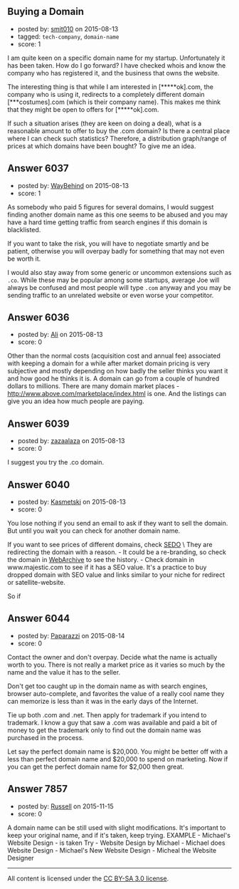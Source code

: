 ## Buying a Domain

- posted by: [smit010](https://stackexchange.com/users/6771482/smit010) on 2015-08-13
- tagged: `tech-company`, `domain-name`
- score: 1

<p>I am quite keen on a specific domain name for my startup. Unfortunately it has been taken. How do I go forward? I have checked whois and know the company who has registered it, and the business that owns the website.</p>

<p>The interesting thing is that while I am interested in [*****ok].com, the company who is using it, redirects to a completely different domain [***costumes].com (which is their company name). This makes me think that they might be open to offers for [*****ok].com.</p>

<p>If such a situation arises (they are keen on doing a deal), what is a reasonable amount to offer to buy the .com domain? Is there a central place where I can check such statistics? Therefore, a distribution graph/range of prices at which domains have been bought? To give me an idea.</p>



## Answer 6037

- posted by: [WayBehind](https://stackexchange.com/users/4133416/waybehind) on 2015-08-13
- score: 1

<p>As somebody who paid 5 figures for several domains, I would suggest finding another domain name as this one seems to be abused and you may have a hard time getting traffic from search engines if this domain is blacklisted.</p>

<p>If you want to take the risk, you will have to negotiate smartly and be patient, otherwise you will overpay badly for something that may not even be worth it.</p>

<p>I would also stay away from some generic or uncommon extensions such as <code>.co</code>. While these may be popular among some startups, average Joe will always be confused and most people will type <code>.com</code> anyway and you may be sending traffic to an unrelated website or even worse your competitor. </p>



## Answer 6036

- posted by: [Ali](https://stackexchange.com/users/2815644/ali) on 2015-08-13
- score: 0

<p>Other than the normal costs (acquisition cost and annual fee) associated with keeping a domain for a while after market domain pricing is very subjective and mostly depending on how badly the seller thinks you want it and how good he thinks it is. A domain can go from a couple of hundred dollars to millions. 
There are many domain market places - <a href="http://www.above.com/marketplace/index.html" rel="nofollow">http://www.above.com/marketplace/index.html</a> is one. And the listings can give you an idea how much people are paying.</p>



## Answer 6039

- posted by: [zazaalaza](https://stackexchange.com/users/4672194/zazaalaza) on 2015-08-13
- score: 0

<p>I suggest you try the .co domain.</p>



## Answer 6040

- posted by: [Kasmetski](https://stackexchange.com/users/6151439/kasmetski) on 2015-08-13
- score: 0

<p>You lose nothing if you send an email to ask if they want to sell the domain. But until you wait you can check for another domain name. </p>

<p>If you want to see prices of different domains, check <a href="https://sedo.com" rel="nofollow">SEDO</a>
\
They are redirecting the domain with a reason. 
- It could be a re-branding, so check the domain in <a href="https://archive.org/web/web.php" rel="nofollow">WebArchive</a> to see the history.
- Check domain in www.majestic.com to see if it has a SEO value. It's a practice to buy dropped domain with SEO value and links similar to your niche for redirect or satellite-website. </p>

<p>So if </p>



## Answer 6044

- posted by: [Paparazzi](https://stackexchange.com/users/300272/paparazzi) on 2015-08-14
- score: 0

<p>Contact the owner and don't overpay.  Decide what the name is actually worth to you.  There is not really a market price as it varies so much by the name and the value it has to the seller.  </p>

<p>Don't get too caught up in the domain name as with search engines, browser auto-complete, and favorites the value of a really cool name they can memorize is less than it was in the early days of the Internet.  </p>

<p>Tie up both .com and .net.  Then apply for trademark if you intend to trademark.  I know a guy that saw a .com was available and paid a bit of money to get the trademark only to find out the domain name was purchased in the process.  </p>

<p>Let say the perfect domain name is $20,000.  You might be better off with a less than perfect domain name and $20,000 to spend on marketing.  Now if you can get the perfect domain name for $2,000 then great.</p>



## Answer 7857

- posted by: [Russell](https://stackexchange.com/users/7300816/russell) on 2015-11-15
- score: 0

<p>A domain name can be still used with slight modifications. It's important to keep your original name, and if it's taken, keep trying.
EXAMPLE - Michael's Website Design - is taken
Try - Website Design by Michael
    - Michael does Website Design
    - Michael's New Website Design
    - Micheal the Website Designer</p>




---

All content is licensed under the [CC BY-SA 3.0 license](https://creativecommons.org/licenses/by-sa/3.0/).
